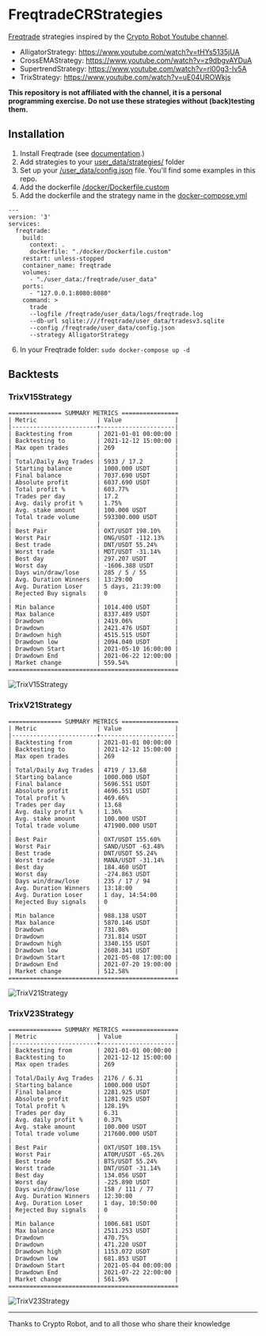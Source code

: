 # FreqtradeCRStrategies
[Freqtrade](https://www.freqtrade.io/en/stable/ "Freqtrade documentation") strategies inspired by the [Crypto Robot Youtube channel](https://www.youtube.com/channel/UCGjfXO9kR34es5IsHLyP5eA "Crypto Robot Youtube channel").

- AlligatorStrategy: https://www.youtube.com/watch?v=tHYs5135jUA
- CrossEMAStrategy: https://www.youtube.com/watch?v=z9dbgvAYDuA
- SupertrendStrategy: https://www.youtube.com/watch?v=rl00g3-Iv5A
- TrixStrategy: https://www.youtube.com/watch?v=uE04UROWkjs

**This repository is not affiliated with the channel, it is a personal programming exercise.
Do not use these strategies without (back)testing them.**

## Installation

1. Install Freqtrade (see [documentation](https://www.freqtrade.io/en/stable/docker_quickstart/ "official documentation").)
2. Add strategies to your [user_data/strategies/](user_data/strategies/) folder
3. Set up your [/user_data/config.json](/user_data/config.json) file. You'll find some examples in this repo.
4. Add the dockerfile [/docker/Dockerfile.custom](/docker/Dockerfile.custom)
5. Add the dockerfile and the strategy name in the [docker-compose.yml](/docker-compose.yml)

```
---
version: '3'
services:
  freqtrade:
    build:
      context: .
      dockerfile: "./docker/Dockerfile.custom"
    restart: unless-stopped
    container_name: freqtrade
    volumes:
      - "./user_data:/freqtrade/user_data"
    ports:
      - "127.0.0.1:8080:8080"
    command: >
      trade
      --logfile /freqtrade/user_data/logs/freqtrade.log
      --db-url sqlite:////freqtrade/user_data/tradesv3.sqlite
      --config /freqtrade/user_data/config.json
      --strategy AlligatorStrategy
```
6. In your Freqtrade folder: `sudo docker-compose up -d`

## Backtests

### TrixV15Strategy

```
=============== SUMMARY METRICS ================
| Metric                 | Value               |
|------------------------+---------------------|
| Backtesting from       | 2021-01-01 00:00:00 |
| Backtesting to         | 2021-12-12 15:00:00 |
| Max open trades        | 269                 |
|                        |                     |
| Total/Daily Avg Trades | 5933 / 17.2         |
| Starting balance       | 1000.000 USDT       |
| Final balance          | 7037.690 USDT       |
| Absolute profit        | 6037.690 USDT       |
| Total profit %         | 603.77%             |
| Trades per day         | 17.2                |
| Avg. daily profit %    | 1.75%               |
| Avg. stake amount      | 100.000 USDT        |
| Total trade volume     | 593300.000 USDT     |
|                        |                     |
| Best Pair              | OXT/USDT 198.10%    |
| Worst Pair             | ONG/USDT -112.13%   |
| Best trade             | DNT/USDT 55.24%     |
| Worst trade            | MDT/USDT -31.14%    |
| Best day               | 297.207 USDT        |
| Worst day              | -1606.388 USDT      |
| Days win/draw/lose     | 285 / 5 / 55        |
| Avg. Duration Winners  | 13:29:00            |
| Avg. Duration Loser    | 5 days, 21:39:00    |
| Rejected Buy signals   | 0                   |
|                        |                     |
| Min balance            | 1014.400 USDT       |
| Max balance            | 8337.489 USDT       |
| Drawdown               | 2419.06%            |
| Drawdown               | 2421.476 USDT       |
| Drawdown high          | 4515.515 USDT       |
| Drawdown low           | 2094.040 USDT       |
| Drawdown Start         | 2021-05-10 16:00:00 |
| Drawdown End           | 2021-06-22 12:00:00 |
| Market change          | 559.54%             |
================================================
```

![TrixV15Strategy](https://raw.githubusercontent.com/DarkTipiak/FreqtradeCRStrategies/TrixV15Strategy.freqtrade-profit-plot.png)

### TrixV21Strategy

```
=============== SUMMARY METRICS ================
| Metric                 | Value               |
|------------------------+---------------------|
| Backtesting from       | 2021-01-01 00:00:00 |
| Backtesting to         | 2021-12-12 15:00:00 |
| Max open trades        | 269                 |
|                        |                     |
| Total/Daily Avg Trades | 4719 / 13.68        |
| Starting balance       | 1000.000 USDT       |
| Final balance          | 5696.551 USDT       |
| Absolute profit        | 4696.551 USDT       |
| Total profit %         | 469.66%             |
| Trades per day         | 13.68               |
| Avg. daily profit %    | 1.36%               |
| Avg. stake amount      | 100.000 USDT        |
| Total trade volume     | 471900.000 USDT     |
|                        |                     |
| Best Pair              | OXT/USDT 155.60%    |
| Worst Pair             | SAND/USDT -63.48%   |
| Best trade             | DNT/USDT 55.24%     |
| Worst trade            | MANA/USDT -31.14%   |
| Best day               | 184.460 USDT        |
| Worst day              | -274.863 USDT       |
| Days win/draw/lose     | 235 / 17 / 94       |
| Avg. Duration Winners  | 13:18:00            |
| Avg. Duration Loser    | 1 day, 14:54:00     |
| Rejected Buy signals   | 0                   |
|                        |                     |
| Min balance            | 988.138 USDT        |
| Max balance            | 5870.146 USDT       |
| Drawdown               | 731.08%             |
| Drawdown               | 731.814 USDT        |
| Drawdown high          | 3340.155 USDT       |
| Drawdown low           | 2608.341 USDT       |
| Drawdown Start         | 2021-05-08 17:00:00 |
| Drawdown End           | 2021-07-20 19:00:00 |
| Market change          | 512.58%             |
================================================
```

![TrixV21Strategy](https://raw.githubusercontent.com/DarkTipiak/FreqtradeCRStrategies/TrixV21Strategy.freqtrade-profit-plot.png)

### TrixV23Strategy

```
=============== SUMMARY METRICS ================
| Metric                 | Value               |
|------------------------+---------------------|
| Backtesting from       | 2021-01-01 00:00:00 |
| Backtesting to         | 2021-12-12 15:00:00 |
| Max open trades        | 269                 |
|                        |                     |
| Total/Daily Avg Trades | 2176 / 6.31         |
| Starting balance       | 1000.000 USDT       |
| Final balance          | 2281.925 USDT       |
| Absolute profit        | 1281.925 USDT       |
| Total profit %         | 128.19%             |
| Trades per day         | 6.31                |
| Avg. daily profit %    | 0.37%               |
| Avg. stake amount      | 100.000 USDT        |
| Total trade volume     | 217600.000 USDT     |
|                        |                     |
| Best Pair              | OXT/USDT 108.15%    |
| Worst Pair             | ATOM/USDT -65.26%   |
| Best trade             | BTS/USDT 55.24%     |
| Worst trade            | DNT/USDT -31.14%    |
| Best day               | 134.056 USDT        |
| Worst day              | -225.890 USDT       |
| Days win/draw/lose     | 158 / 111 / 77      |
| Avg. Duration Winners  | 12:30:00            |
| Avg. Duration Loser    | 1 day, 10:50:00     |
| Rejected Buy signals   | 0                   |
|                        |                     |
| Min balance            | 1006.681 USDT       |
| Max balance            | 2511.253 USDT       |
| Drawdown               | 470.75%             |
| Drawdown               | 471.220 USDT        |
| Drawdown high          | 1153.072 USDT       |
| Drawdown low           | 681.853 USDT        |
| Drawdown Start         | 2021-05-04 00:00:00 |
| Drawdown End           | 2021-07-22 22:00:00 |
| Market change          | 561.59%             |
================================================
```

![TrixV23Strategy](https://raw.githubusercontent.com/DarkTipiak/FreqtradeCRStrategies/TrixV23Strategy.freqtrade-profit-plot.png)

---

Thanks to Crypto Robot, and to all those who share their knowledge